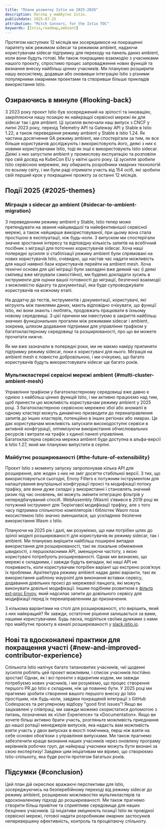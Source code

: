 ```yaml
---
title: "Плани розвитку Istio на 2025-2026"
description: Погляд у майбутнє Istio.
publishdate: 2025-07-25
attribution: "Mitch Connors, for the Istio TOC"
keywords: [Istio,roadmap,ambient]
---
```


Протягом наступних 12 місяців ми зосередимося на покращенні паритету між режимом sidecar та режимом ambient, надаючи користувачам sidecar підтримку для переходу на панель даниз ambient, коли вони будуть готові. Ми також покращимо взаємодію з учасниками нашого проєкту, спростимо процес запровадження нових функцій та визнання внеску найбільш цінних учасників. Ми плануємо розширити нашу екосистему, додавши або оновивши інтеграцію Istio з різними популярними хмарними проектами та створивши більше прикладів використання Istio.

## Озираючись в минуле {#looking-back}

З 2023 року проєкт Istio був зосереджений на зрілості та інноваціях, закріплюючи нашу позицію як найкращої сервісної мережі як для sidecar так і для ambient. Ці зусилля включали наш випуск з CNCF у липні 2023 року, перехід Telemetry API та Gateway API у Stable в Istio 1.22, а також переведення режиму ambient у Stable в Istio 1.24. Як частина досягнення GA режиму ambient, ми спостерігали за тим, як все більше користувачів досліджують і використовують його, деякі з них є новими користувачами Istio, тоді як інші є використовують Istio sidecar. Деякі з них запустили ambient у промислову експуатацію та розповіли про свій досвід на KubeCon EU у квітні цього року. Ці зусилля зробили Istio сервісною мережею, яку обирають розробники хмарних технологій по всьому світу, і ми були раді отримати участь від 154 осіб, які зробили свій перший крок у покращенні прожкту за останні 12 місяців.

## Події 2025 {#2025-themes}

### Міграція з sidecar до ambient {#sidecar-to-ambient-migration}

З переведенням режиму ambient у Stable, Istio тепер може претендувати на звання найшвидшої та найефективнішої сервісної мережі, а також найширше використовуваної, при цьому вона стала простішою в експлуатації, ніж будь-коли. З випуском ми спостерігали значне зростання інтересу та відповідну кількість запитів на всебічний посібник з міграції для поточних користувачів sidecar. Хоча наші попередні зусилля зі стабілізації режиму ambient були спрямовані на нових користувачів Istio, очевидно, що настав час надати можливість для нашої наявної бази користувачів перейти на ambient mesh. Хоча технічні основи для цієї міграції були закладені вже деякий час (і деякі сміливці вже мігрували самостійно), ми будемо докладати зусиль в інструменти для оцінки вашої готовності до міграції, безпечної взаємодії з можливістю відкату та документації, яка буде супроводжувати користувачів на кожному етапі.

На додатчу до тестів, інструментів і документації, користувачі, які мігрують між панелями даних, мають відповідно очікувати, що функції Istio, які вони знають і люблять, продовжать працювати в їхньому новому середовищі. З цієї причини ми інвестуємо в закриття найбільш значних функціональних прогалин між режимами sidecar і ambient, зокрема, шляхом додавання підтримки для управління трафіком у багатокластерному середовищі та розширюваності, про що ви можете прочитати нижче.

Як ми вже зазначали в попередні роки, ми не маємо наміру припиняти підтримку режиму sidecar, поки є користувачі для нього. Міграція на ambient mesh є повністю добровільною, і ми очікуємо, що багато користувачів будуть використовувати sidecar ще багато років.

### Мультикластерні сервісні мережі ambient {#multi-cluster-ambient-mesh}

Управління трафіком у багатокластерному середовищі вже давно є однією з найбільш цінних функцій Istio, і ми активно працюємо над тим, щоб принести цю можливість користувачам режиму ambient у 2025 році. З багатокластерною сервісною мережею збої або аномалії в одному кластері можуть динамічно призводити до перенаправлення запитів до інших кластерів, потенційно в інших регіонах або хмарах. Це дає користувачам можливість запускати високодоступні сервіси в активній конфігурації, оптимізуючи використання обчислювальних ресурсів і витрати на трафік з єдиної панелі управління. Багатокластерна сервісна мережа ambient буде доступна в альфа-версії в Istio 1.27, який ми плануємо випустити в серпні.

### Майбутнє розширюваності {#the-future-of-extensibility}

Проєкт Istio з моменту запуску запропонував кілька API для розширення, але жоден з них не зміг досягти стабільної версії. З тих, що використовуються сьогодні, Envoy Filters є потужним інструментом для налаштування внутрішньої конфігурації проксі та модифікації потоку трафіку, але вони дуже складні у використанні і становлять значний ризик під час оновлень, які можуть змінити інтеграцію фільтрів у непередбачуваний спосіб.  WebAssembly (Wasm) зʼявився в 2019 році як потужний інструмент для Тюрінгової модифікації трафіку, але з того часу підтримка спільнотою компіляторів і бібліотек Wasm поза екосистемою Istio значно зменшилася, що ускладнює безпечне використання Wasm з Istio.

Плануючи на 2025 рік і далі, ми розуміємо, що нам потрібен шлях до зрілої моделі розширюваності для користувачів як режиму sidecar, так і ambient. Ми плануємо вирішити найбільш поширені випадки використання для розширюваності, такі як локальне обмеження швидкості, з першокласними API, зменшуючи частоту, з якою користувачі потребують розширюваності. Однак ми визнаємо, що мережі є складними, і завжди будуть випадки, які наші API не покривають, коли користувачам потрібен варіант що екстрено розвʼязує їх проблеми. Архітектура режиму ambient надає деякі варіанти, такі як використання шаблону waypoint для виконання вставки сервісу, додавання довільних проксі до мережевої ланцюга, які можуть виконувати довільні модифікації.  Іншим подібним розвитком є [фільтр ext-proc Envoy](https://www.envoyproxy.io/docs/envoy/latest/api-v3/extensions/filters/http/ext_proc/v3/ext_proc.proto), який надсилає запити до довільного сервісу для модифікації перед їх перенаправленням до призначення.

З кількома варіантами на столі для розширюваності, хто вирішить, який з них найкращий? Як завжди, остаточне рішення залишається за вами, нашими користувачами. Будь ласка, поділіться своїми думками з нами про майбутнє проєкту в каналі розширюваності у [slack.istio.io](https://slack.istio.io/).

## Нові та вдосконалені практики для покращення участі {#new-and-improved-contributor-experience}

Спільнота Istio налічує багато талановитих учасників, чиї щоденні зусилля роблять цей проект можливим, і список учасників постійно зростає! Однак, як і всі проєкти з відкритим кодом, ми завжди потребуємо нових учасників, і ми розуміємо, що процес створення першого PR до Istio є складним, ніж це повинно бути. У 2025 році ми прагнемо зробити створення вашого першого внеску до Istio простішим, ніж будь-коли, завдяки покращеній інтеграції з GitHub Codespaces та регулярному відбору "good first issues"! Якщо ви зацікавлені у співпраці, ми завжди можемо скористатися допомогою з питань, позначених як «User Experience» та «Documentation». Якщо ви хочете більш активно брати участь, розгляньте можливість приєднання до нашої ротації менеджерів випусків, яка надасть вам можливість взяти участь у двох випусках в якості помічника, перш ніж взяти на себе основні обовʼязки з управління випусками. Ми також прагнемо забезпечити краще визнання наших учасників через оновлену програму керівників робочих груп, де найкращі учасники можуть бути визнані за свою експертизу! Завдяки цим ініціативам ми віримо, що створюємо Istio-спільноту, яка буде рости протягом багатьох років.

## Підсумки {#conclusion}

Цей план дій окреслює вражаючі перспективи для Istio, зосереджуючись на безперебійному переході від режиму sidecar до режиму ambient, розширених можливостях мультикластерів та вдосконаленому підході до розширюваності. Ми також прагнемо створити більш привітне та сприятливе середовище для наших безцінних учасників. Ці ініціативи зміцнюють позиції Istio як провідної сервісної мережі, готової надати розробникам хмарних застосунків неперевершену ефективність, контроль та процвітаючу спільноту.
